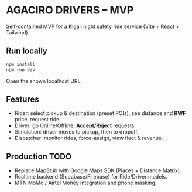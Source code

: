 # AGACIRO DRIVERS – MVP

Self-contained MVP for a Kigali night safety ride service (Vite + React + Tailwind).

## Run locally
```bash
npm install
npm run dev
```
Open the shown localhost URL.

## Features
- Rider: select pickup & destination (preset POIs), see distance and **RWF** price, request ride.
- Driver: go Online/Offline, **Accept/Reject** requests.
- Simulation: driver moves to pickup, then to dropoff.
- Dispatcher: monitor rides, force-assign, view fleet & revenue.

## Production TODO
- Replace MapStub with Google Maps SDK (Places + Distance Matrix).
- Realtime backend (Supabase/Firebase) for Ride/Driver models.
- MTN MoMo / Airtel Money integration and phone masking.
